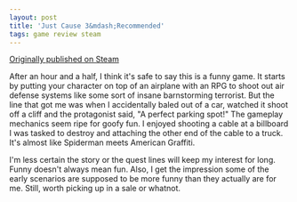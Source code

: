 ```yaml
---
layout: post
title: 'Just Cause 3&mdash;Recommended'
tags: game review steam
---
```


[Originally published on Steam](https://steamcommunity.com/id/jlericson/recommended/225540/)


 After an hour and a half, I think it's safe to say this is a funny game. It starts by putting your character on top of an airplane with an RPG to shoot out air defense systems like some sort of insane barnstorming terrorist. But the line that got me was when I accidentally baled out of a car, watched it shoot off a cliff and the protagonist said, "A perfect parking spot!" The gameplay mechanics seem ripe for goofy fun. I enjoyed shooting a cable at a billboard I was tasked to destroy and attaching the other end of the cable to a truck. It's almost like Spiderman meets American Graffiti.
 

 

 I'm less certain the story or the quest lines will keep my interest for long. Funny doesn't always mean fun. Also, I get the impression some of the early scenarios are supposed to be more funny than they actually are for me. Still, worth picking up in a sale or whatnot.
